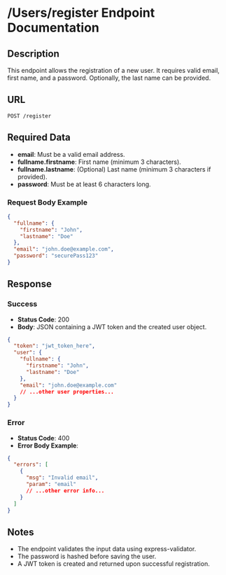 # /Users/register Endpoint Documentation

## Description

This endpoint allows the registration of a new user. It requires valid email, first name, and a password. Optionally, the last name can be provided.

## URL

`POST /register`

## Required Data

- **email**: Must be a valid email address.
- **fullname.firstname**: First name (minimum 3 characters).
- **fullname.lastname**: (Optional) Last name (minimum 3 characters if provided).
- **password**: Must be at least 6 characters long.

### Request Body Example

```json
{
  "fullname": {
    "firstname": "John",
    "lastname": "Doe"
  },
  "email": "john.doe@example.com",
  "password": "securePass123"
}
```

## Response

### Success

- **Status Code**: 200
- **Body**: JSON containing a JWT token and the created user object.

```json
{
  "token": "jwt_token_here",
  "user": {
    "fullname": {
      "firstname": "John",
      "lastname": "Doe"
    },
    "email": "john.doe@example.com"
    // ...other user properties...
  }
}
```

### Error

- **Status Code**: 400
- **Error Body Example**:

```json
{
  "errors": [
    {
      "msg": "Invalid email",
      "param": "email"
      // ...other error info...
    }
  ]
}
```

## Notes

- The endpoint validates the input data using express-validator.
- The password is hashed before saving the user.
- A JWT token is created and returned upon successful registration.
